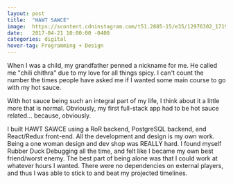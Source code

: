 ```yaml
---
layout: post
title:	"HAWT SAWCE"
image:	https://scontent.cdninstagram.com/t51.2885-15/e35/12976302_1719962134936224_733497906_n.jpg?ig_cache_key=MTIyNDkzOTA4MTEwMzk4OTg5MQ%3D%3D.2
date:   2017-04-21 10:00:00 -0400
categories:	digital
hover-tag: Programming + Design
---
```

When I was a child, my grandfather penned a nickname for me. He called me "chili chithra" due to my love for all things spicy. I can't count the number the times people have asked me if I wanted some main course to go with my hot sauce.

With hot sauce being such an integral part of my life, I think about it a little more that is normal. Obviously, my first full-stack app had to be hot sauce related... because, obviously.



I built HAWT SAWCE using a RoR backend, PostgreSQL backend, and React/Redux front-end. All the development and design is my own work. Being a one woman design and dev shop was REALLY hard. I found myself Rubber Duck Debugging all the time, and felt like I became my own best friend/worst enemy. The best part of being alone was that I could work at whatever hours I wanted. There were no dependencies on external players, and thus I was able to stick to and beat my projected timelines.
